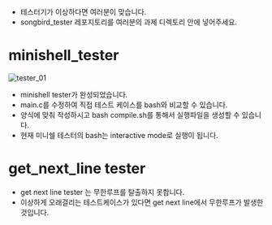 + 테스터기가 이상하다면 여러분이 맞습니다.
+ songbird_tester 레포지토리를 여러분의 과제 디렉토리 안에 넣어주세요.
# minishell_tester
![tester_01](https://github.com/user-attachments/assets/57f3bfee-a955-4ca7-9fee-2a22fd1d7bd8)
+ minishell tester가 완성되었습니다.
+ main.c를 수정하여 직접 테스트 케이스를 bash와 비교할 수 있습니다.
+ 양식에 맞춰 작성하시고 bash compile.sh를 통해서 실행파일을 생성할 수 있습니다.
+ 현재 미니쉘 테스터의 bash는 interactive mode로 실행이 됩니다.

# get_next_line tester
+ get next line  tester 는 무한루프를 탈출하지 못합니다.
+ 이상하게 오래걸리는 테스트케이스가 있다면 get next line에서 무한루프가 발생한 것입니다.
